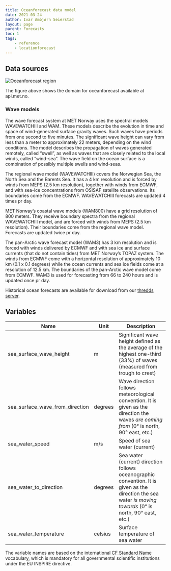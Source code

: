 ```yaml
---
title: Oceanforecast data model
date: 2021-03-24
author: Ivar Ambjørn Seierstad
layout: page
parent: Forecasts
toc: 1
tags:
    - reference
    - locationforecast
---
```


## Data sources

![Oceanforecast region](../assets/oceanforecast_area.png)

The figure above shows the domain for oceanforecast available at api.met.no.

### Wave models

The wave forecast system at MET Norway uses the spectral models WAVEWATCHIII and WAM. These models describe the evolution in time and space of wind-generated surface gravity waves. Such waves have periods from one second to five minutes. The significant wave height can vary from less than a meter to approximately 22 meters, depending on the wind conditions. The model describes the propagation of waves generated remotely, called “swell”, as well as waves that are closely related to the local winds, called “wind-sea”. The wave field on the ocean surface is a combination of possibly multiple swells and wind-seas.

The regional wave model (WAVEWATCHIII) covers the Norwegian Sea, the North Sea and the Barents Sea. It has a 4 km resolution and is forced by winds from MEPS (2.5 km resolution), together with winds from ECMWF, and with sea-ice concentrations from OSISAF satellite observations. Its boundaries come from the ECMWF. WAVEWATCHIII forecasts are updated 4 times pr day.

MET Norway’s coastal wave models (WAM800) have a grid resolution of 800 meters. They receive boundary spectra from the regional WAVEWATCHIII model, and are forced with winds from MEPS (2.5 km resolution). Their boundaries come from the regional wave model. Forecasts are updated twice pr day.

The pan-Arctic wave forecast model (WAM3) has 3 km resolution and is forced with winds delivered by ECMWF and with sea ice and surface currents (that do not contain tides) from MET Norway’s TOPAZ system. The winds from ECMWF come with a horizontal resolution of approximately 10 km (0.1 x 0.1 degrees) while the ocean currents and sea ice fields come at a resolution of 12.5 km. The boundaries of the pan-Arctic wave model come from ECMWF. WAM3 is used for forecasting from 66 to 240 hours and is updated once pr day.

Historical ocean forecasts are available for download from our [thredds
server](https://thredds.met.no/thredds/fou-hi/fou-hi.html).


## Variables

| Name                            | Unit    | Description                                                                                                                                                  |
|---------------------------------|---------|--------------------------------------------------------------------------------------------------------------------------------------------------------------|
| sea_surface_wave_height         | m       | Significant wave height defined as the average of the highest one-third (33%) of waves (measured from trough to crest)                                       |
| sea_surface_wave_from_direction | degrees | Wave direction follows meteorological convention. It is given as the direction the waves *are coming from* (0° is north, 90° east, etc.)                     |
| sea_water_speed                 | m/s     | Speed of sea water (current)                                                                                                                                 |
| sea_water_to_direction          | degrees | Sea water (current) direction follows oceanographic convention. It is given as the direction the sea water *is moving towards* (0° is north, 90° east, etc.) |
| sea_water_temperature           | celsius | Surface temperature of sea water                                                                                                                             |


The variable names are based on the international [CF Standard
Name](https://cfconventions.org/Data/cf-standard-names/29/build/cf-standard-name-table.html)
vocabulary, which is mandatory for all governmental scientific institutions
under the EU INSPIRE directive.

